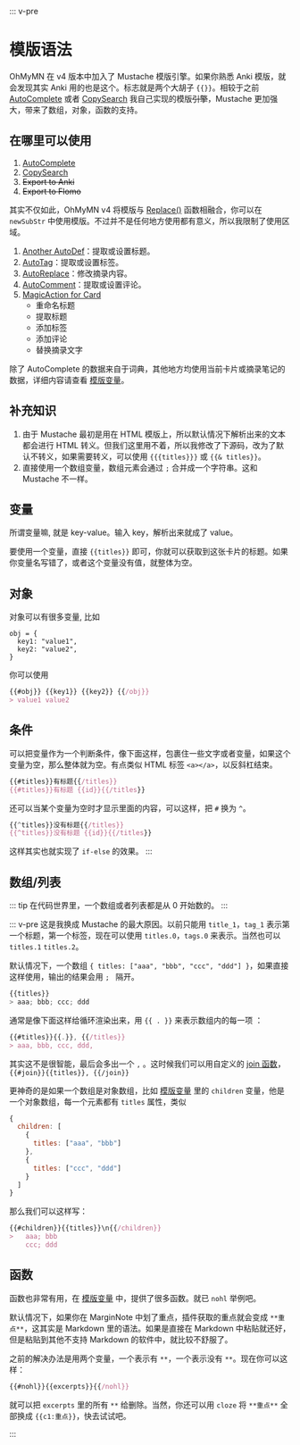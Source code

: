 ::: v-pre

# 模版语法

OhMyMN 在 v4 版本中加入了 Mustache 模版引擎。如果你熟悉 Anki 模版，就会发现其实 Anki 用的也是这个。标志就是两个大胡子 `{{}}`。相较于之前 [AutoComplete](modules/autocomplete) 或者 [CopySearch](modules/copysearch) 我自己实现的模版~~引擎~~，Mustache 更加强大，带来了数组，对象，函数的支持。

## 在哪里可以使用

1. [AutoComplete](modules/autocomplete)
2. [CopySearch](modules/copysearch)
3. ~~Export to Anki~~
4. ~~Export to Flomo~~

其实不仅如此，OhMyMN v4 将模版与 [Replace()](replace) 函数相融合，你可以在 `newSubStr` 中使用模版。不过并不是任何地方使用都有意义，所以我限制了使用区域。

1. [Another AutoDef](modules/anotherautodef)：提取或设置标题。
2. [AutoTag](modules/autotag.md)：提取或设置标签。
3. [AutoReplace](modules/autoreplace.md)：修改摘录内容。
4. [AutoComment](modules/autocomment.md)：提取或设置评论。
5. [MagicAction for Card](modules/magicaction4card)
   - 重命名标题
   - 提取标题
   - 添加标签
   - 添加评论
   - 替换摘录文字

除了 AutoComplete 的数据来自于词典，其他地方均使用当前卡片或摘录笔记的数据，详细内容请查看 [模版变量](vars.md)。


## 补充知识
1. 由于 Mustache 最初是用在 HTML 模版上，所以默认情况下解析出来的文本都会进行 HTML 转义。但我们这里用不着，所以我修改了下源码，改为了默认不转义，如果需要转义，可以使用 `{{{titles}}}` 或 `{{& titles}}`。
2. 直接使用一个数组变量，数组元素会通过 `;` 合并成一个字符串。这和 Mustache 不一样。

## 变量

所谓变量嘛, 就是 key-value。输入 key，解析出来就成了 value。

要使用一个变量，直接 `{{titles}}` 即可，你就可以获取到这张卡片的标题。如果你变量名写错了，或者这个变量没有值，就整体为空。


## 对象

对象可以有很多变量, 比如
```
obj = {
  key1: "value1",
  key2: "value2",
}
```
你可以使用

```js
{{#obj}} {{key1}} {{key2}} {{/obj}}
> value1 value2
```
## 条件

可以把变量作为一个判断条件，像下面这样，包裹住一些文字或者变量，如果这个变量为空，那么整体就为空。有点类似 HTML 标签 `<a></a>`，以反斜杠结束。

```js
{{#titles}}有标题{{/titles}}
{{#titles}}有标题 {{id}}{{/titles}}
```

还可以当某个变量为空时才显示里面的内容，可以这样，把 `#` 换为 `^`。

```js
{{^titles}}没有标题{{/titles}}
{{^titles}}没有标题 {{id}}{{/titles}}
```

这样其实也就实现了 `if-else` 的效果。
:::

## 数组/列表

::: tip
在代码世界里，一个数组或者列表都是从 0 开始数的。
:::

::: v-pre
这是我换成 Mustache 的最大原因。以前只能用 `title_1`，`tag_1` 表示第一个标题，第一个标签，现在可以使用 `titles.0`，`tags.0` 来表示。当然也可以 `titles.1` `titles.2`。

默认情况下，一个数组 `{ titles: ["aaa", "bbb", "ccc", "ddd"] }`，如果直接这样使用，输出的结果会用 `; ` 隔开。

```js
{{titles}}
> aaa; bbb; ccc; ddd
```

通常是像下面这样给循环渲染出来，用 `{{ . }}` 来表示数组内的每一项 ：

```js
{{#titles}}{{.}}, {{/titles}}
> aaa, bbb, ccc, ddd,
```

其实这不是很智能，最后会多出一个 `,` 。这时候我们可以用自定义的 [join 函数](vars.md#函数)，`{{#join}}{{titles}}, {{/join}}`

更神奇的是如果一个数组是对象数组，比如 [模版变量](vars) 里的 `children` 变量，他是一个对象数组，每一个元素都有 `titles` 属性，类似

```js
{
  children: [
    {
      titles: ["aaa", "bbb"]
    },
    {
      titles: ["ccc", "ddd"]
    }
  ]
}
```

那么我们可以这样写：

```js
{{#children}}{{titles}}\n{{/children}}
>   aaa; bbb
    ccc; ddd
```

## 函数

函数也非常有用，在 [模版变量](vars#函数) 中，提供了很多函数。就已 `nohl` 举例吧。

默认情况下，如果你在 MarginNote 中划了重点，插件获取的重点就会变成 `**重点**`，这其实是 Markdown 里的语法。如果是直接在 Markdown 中粘贴就还好，但是粘贴到其他不支持 Markdown 的软件中，就比较不舒服了。

之前的解决办法是用两个变量，一个表示有 `**`，一个表示没有 `**`。现在你可以这样：

```js
{{#nohl}}{{excerpts}}{{/nohl}}
```

就可以把 `excerpts` 里的所有 `**` 给删除。当然，你还可以用 `cloze` 将 `**重点**` 全部换成 `{{c1:重点}}`，快去试试吧。

:::
